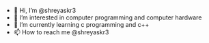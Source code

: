 - 👋 Hi, I’m @shreyaskr3
- 👀 I’m interested in computer programming and computer hardware
- 🌱 I’m currently learning c programming and c++
- 📫 How to reach me @shreyaskr3

<!---
shreyaskr3/shreyaskr3 is a ✨ special ✨ repository because its `README.md` (this file) appears on your GitHub profile.
You can click the Preview link to take a look at your changes.
--->
